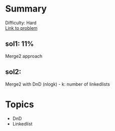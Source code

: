 # Summary
Difficulty: Hard<br/>
[Link to problem](https://leetcode.com/problems/merge-k-sorted-lists/)<br/>
## sol1: 11%
Merge2 approach
## sol2:
Merge2 with DnD (nlogk) - k: number of linkedlists
# Topics
- DnD
- Linkedlist
